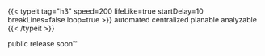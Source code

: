#

<span class="mono-font">
{{< typeit
tag="h3"
speed=200
lifeLike=true
startDelay=10
breakLines=false
loop=true >}}
automated
centralized
planable
analyzable
{{< /typeit >}}
</span>

public release soon™
